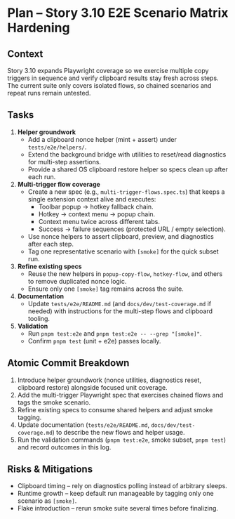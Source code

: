 <!-- markdownlint-disable MD013 MD036 -->

# Plan – Story 3.10 E2E Scenario Matrix Hardening

## Context

Story 3.10 expands Playwright coverage so we exercise multiple copy triggers in
sequence and verify clipboard results stay fresh across steps. The current suite
only covers isolated flows, so chained scenarios and repeat runs remain
untested.

## Tasks

1. **Helper groundwork**
   - Add a clipboard nonce helper (mint + assert) under `tests/e2e/helpers/`.
   - Extend the background bridge with utilities to reset/read diagnostics for
     multi-step assertions.
   - Provide a shared OS clipboard restore helper so specs clean up after each
     run.
2. **Multi-trigger flow coverage**
   - Create a new spec (e.g., `multi-trigger-flows.spec.ts`) that keeps a single
     extension context alive and executes:
     - Toolbar popup → hotkey fallback chain.
     - Hotkey → context menu → popup chain.
     - Context menu twice across different tabs.
     - Success → failure sequences (protected URL / empty selection).
   - Use nonce helpers to assert clipboard, preview, and diagnostics after each
     step.
   - Tag one representative scenario with `[smoke]` for the quick subset run.
3. **Refine existing specs**
   - Reuse the new helpers in `popup-copy-flow`, `hotkey-flow`, and others to
     remove duplicated nonce logic.
   - Ensure only one `[smoke]` tag remains across the suite.
4. **Documentation**
   - Update `tests/e2e/README.md` (and `docs/dev/test-coverage.md` if needed)
     with instructions for the multi-step flows and clipboard tooling.
5. **Validation**
   - Run `pnpm test:e2e` and `pnpm test:e2e -- --grep "[smoke]"`.
   - Confirm `pnpm test` (unit + e2e) passes locally.

## Atomic Commit Breakdown

1. Introduce helper groundwork (nonce utilities, diagnostics reset, clipboard
   restore) alongside focused unit coverage.
2. Add the multi-trigger Playwright spec that exercises chained flows and tags
   the smoke scenario.
3. Refine existing specs to consume shared helpers and adjust smoke tagging.
4. Update documentation (`tests/e2e/README.md`, `docs/dev/test-coverage.md`) to
   describe the new flows and helper usage.
5. Run the validation commands (`pnpm test:e2e`, smoke subset, `pnpm test`) and
   record outcomes in this log.

## Risks & Mitigations

- Clipboard timing – rely on diagnostics polling instead of arbitrary sleeps.
- Runtime growth – keep default run manageable by tagging only one scenario as
  `[smoke]`.
- Flake introduction – rerun smoke suite several times before finalizing.
